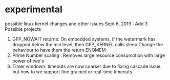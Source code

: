 # experimental
possible linux kernel changes and other issues
Sept 6, 2019 : Add 3 Possible projects
1) GFP_NOWAIT returns: On embedded systems, if the watermark has dropped below the min level, then GFP_KERNEL calls sleep
Change the behaviour to have them the return ENOMEM
2) Prime Number scaling : Removes large resource consumption with large power of two's
3) Timer windown: timeouts are now coarser due to fixing cascade issue, but how to we support fine grained or real-time timeouts

